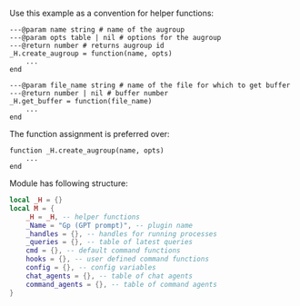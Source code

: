 Use this example as a convention for helper functions:
```
---@param name string # name of the augroup
---@param opts table | nil # options for the augroup
---@return number # returns augroup id
_H.create_augroup = function(name, opts)
	...
end

---@param file_name string # name of the file for which to get buffer
---@return number | nil # buffer number
_H.get_buffer = function(file_name)
    ...
end
```

The function assignment is preferred over:
```
function _H.create_augroup(name, opts)
    ...
end
```


Module has following structure:

```lua
local _H = {}
local M = {
	_H = _H, -- helper functions
	_Name = "Gp (GPT prompt)", -- plugin name
	_handles = {}, -- handles for running processes
	_queries = {}, -- table of latest queries
	cmd = {}, -- default command functions
	hooks = {}, -- user defined command functions
	config = {}, -- config variables
	chat_agents = {}, -- table of chat agents
	command_agents = {}, -- table of command agents
}
```


